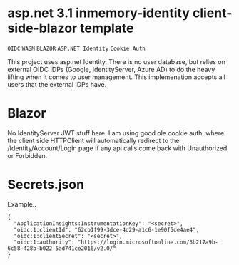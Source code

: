 # asp.net 3.1 inmemory-identity client-side-blazor template
```OIDC```
```WASM```
```BLAZOR```
```ASP.NET Identity```
```Cookie Auth```

This project uses asp.net Identity.  There is no user database, but relies on external OIDC IDPs (Google, IdentityServer, Azure AD) to do the heavy lifting when it comes to user management.  This implemenation accepts all users that the external IDPs have.

# Blazor
No IdentityServer JWT stuff here.  I am using good ole cookie auth, where the client side HTTPClient will automatically redirect to the /Identity/Account/Login page if any api calls come back with Unauthorized or Forbidden.


# Secrets.json
Example..  
```
{
  "ApplicationInsights:InstrumentationKey": "<secret>",
  "oidc:1:clientId": "62cb1f99-3dce-4d29-a1c6-1e90f5de4ae4",
  "oidc:1:clientSecret": "<secret>",
  "oidc:1:authority": "https://login.microsoftonline.com/3b217a9b-6c58-428b-b022-5ad741ce2016/v2.0/"
}
```






